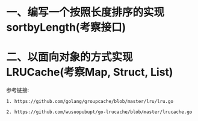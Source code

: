 # 一、编写一个按照长度排序的实现 sortbyLength(考察接口)


# 二、以面向对象的方式实现LRUCache(考察Map, Struct, List)

 参考链接:

    1. https://github.com/golang/groupcache/blob/master/lru/lru.go 

    2. https://github.com/wusuopubupt/go-lrucache/blob/master/lrucache.go 





